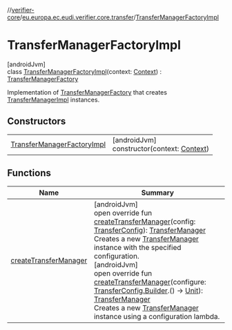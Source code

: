 //[verifier-core](../../../index.md)/[eu.europa.ec.eudi.verifier.core.transfer](../index.md)/[TransferManagerFactoryImpl](index.md)

# TransferManagerFactoryImpl

[androidJvm]\
class [TransferManagerFactoryImpl](index.md)(context: [Context](https://developer.android.com/reference/kotlin/android/content/Context.html)) : [TransferManagerFactory](../-transfer-manager-factory/index.md)

Implementation of [TransferManagerFactory](../-transfer-manager-factory/index.md) that creates [TransferManagerImpl](../-transfer-manager-impl/index.md) instances.

## Constructors

| | |
|---|---|
| [TransferManagerFactoryImpl](-transfer-manager-factory-impl.md) | [androidJvm]<br>constructor(context: [Context](https://developer.android.com/reference/kotlin/android/content/Context.html)) |

## Functions

| Name | Summary |
|---|---|
| [createTransferManager](create-transfer-manager.md) | [androidJvm]<br>open override fun [createTransferManager](create-transfer-manager.md)(config: [TransferConfig](../-transfer-config/index.md)): [TransferManager](../-transfer-manager/index.md)<br>Creates a new [TransferManager](../-transfer-manager/index.md) instance with the specified configuration.<br>[androidJvm]<br>open override fun [createTransferManager](create-transfer-manager.md)(configure: [TransferConfig.Builder](../-transfer-config/-builder/index.md).() -&gt; [Unit](https://kotlinlang.org/api/latest/jvm/stdlib/kotlin-stdlib/kotlin/-unit/index.html)): [TransferManager](../-transfer-manager/index.md)<br>Creates a new [TransferManager](../-transfer-manager/index.md) instance using a configuration lambda. |

